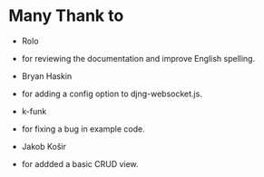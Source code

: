 Many Thank to
=============
* Rolo
 - for reviewing the documentation and improve English spelling.
* Bryan Haskin
 - for adding a config option to djng-websocket.js.
* k-funk
 - for fixing a bug in example code.
* Jakob Košir
 - for addded a basic CRUD view.
